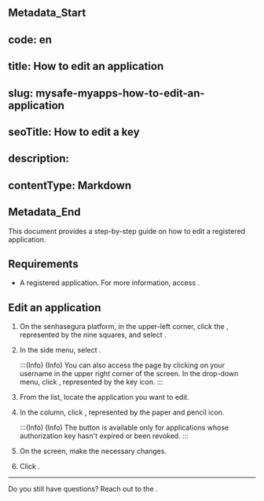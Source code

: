 ## Metadata_Start 
## code: en
## title: How to edit an application 
## slug: mysafe-myapps-how-to-edit-an-application 
## seoTitle: How to edit a key 
## description:  
## contentType: Markdown 
## Metadata_End
This document provides a step-by-step guide on how to edit a registered application.

## Requirements

* A registered application. For more information, access .


## Edit an application

1. On the senhasegura platform, in the upper-left corner, click the , represented by the nine squares, and select .
2. In the side menu, select .

    :::(Info) (Info)
    You can also access the  page by clicking on your username in the upper right corner of the screen. In the drop-down menu, click , represented by the key icon.
    :::
    
3. From the list, locate the application you want to edit.
4. In the  column, click , represented by the paper and pencil icon.

    
    :::(Info) (Info)
    The  button is available only for applications whose authorization key hasn't expired or been revoked.
    :::

6. On the  screen, make the necessary changes.
7. Click .



* * *

Do you still have questions? Reach out to the .

